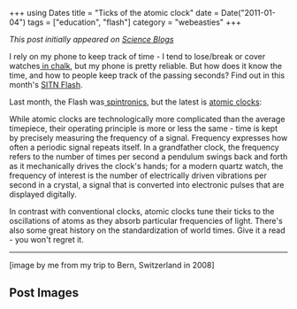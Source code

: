 +++
using Dates
title = "Ticks of the atomic clock"
date = Date("2011-01-04")
tags = ["education", "flash"]
category = "webeasties"
+++

_This post initially appeared on [Science Blogs](http://scienceblogs.com/webeasties)_

I rely on my phone to keep track of time - I tend to lose/break or cover watches[ in chalk](http://goo.gl/wRK7Y), but my phone is pretty reliable. But how does it know the time, and how to people keep track of the passing seconds? Find out in this month's [SITN Flash](https://sitn.hms.harvard.edu/sitnflash_wp/2010/12/issue84/).

Last month, the Flash was[ spintronics](http://scienceblogs.com/webeasties/2010/12/spintronics_and_quantum_circui.php#more), but the latest is [atomic clocks](https://sitn.hms.harvard.edu/sitnflash_wp/2010/12/issue84/):

While atomic clocks are technologically more complicated than the average timepiece, their operating principle is more or less the same - time is kept by precisely measuring the frequency of a signal. Frequency expresses how often a periodic signal repeats itself. In a grandfather clock, the frequency refers to the number of times per second a pendulum swings back and forth as it mechanically drives the clock's hands; for a modern quartz watch, the frequency of interest is the number of electrically driven vibrations per second in a crystal, a signal that is converted into electronic pulses that are displayed digitally.

In contrast with conventional clocks, atomic clocks tune their ticks to the oscillations of atoms as they absorb particular frequencies of light. 
There's also some great history on the standardization of world times. Give it a read - you won't regret it.

------

[image by me from my trip to Bern, Switzerland in 2008]

      
  

 ## Post Images


